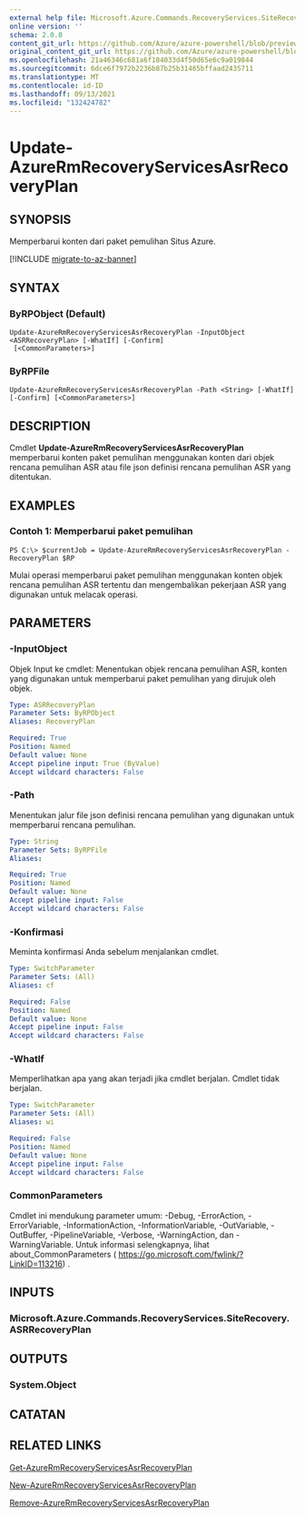 ```yaml
---
external help file: Microsoft.Azure.Commands.RecoveryServices.SiteRecovery.dll-Help.xml
online version: ''
schema: 2.0.0
content_git_url: https://github.com/Azure/azure-powershell/blob/preview/src/ResourceManager/RecoveryServices.SiteRecovery/Commands.RecoveryServices.SiteRecovery/help/Update-AzureRmRecoveryServicesAsrRecoveryPlan.md
original_content_git_url: https://github.com/Azure/azure-powershell/blob/preview/src/ResourceManager/RecoveryServices.SiteRecovery/Commands.RecoveryServices.SiteRecovery/help/Update-AzureRmRecoveryServicesAsrRecoveryPlan.md
ms.openlocfilehash: 21a46346c681a6f184033d4f50d65e6c9a019844
ms.sourcegitcommit: 6dce6f7972b2236b87b25b31465bffaad2435711
ms.translationtype: MT
ms.contentlocale: id-ID
ms.lasthandoff: 09/13/2021
ms.locfileid: "132424782"
---
```

# Update-AzureRmRecoveryServicesAsrRecoveryPlan

## SYNOPSIS
Memperbarui konten dari paket pemulihan Situs Azure.

[!INCLUDE [migrate-to-az-banner](../../includes/migrate-to-az-banner.md)]

## SYNTAX

### ByRPObject (Default)
```
Update-AzureRmRecoveryServicesAsrRecoveryPlan -InputObject <ASRRecoveryPlan> [-WhatIf] [-Confirm]
 [<CommonParameters>]
```

### ByRPFile
```
Update-AzureRmRecoveryServicesAsrRecoveryPlan -Path <String> [-WhatIf] [-Confirm] [<CommonParameters>]
```

## DESCRIPTION
Cmdlet **Update-AzureRmRecoveryServicesAsrRecoveryPlan** memperbarui konten paket pemulihan menggunakan konten dari objek rencana pemulihan ASR atau file json definisi rencana pemulihan ASR yang ditentukan.

## EXAMPLES

### Contoh 1: Memperbarui paket pemulihan
```
PS C:\> $currentJob = Update-AzureRmRecoveryServicesAsrRecoveryPlan -RecoveryPlan $RP
```

Mulai operasi memperbarui paket pemulihan menggunakan konten objek rencana pemulihan ASR tertentu dan mengembalikan pekerjaan ASR yang digunakan untuk melacak operasi.

## PARAMETERS

### -InputObject
Objek Input ke cmdlet: Menentukan objek rencana pemulihan ASR, konten yang digunakan untuk memperbarui paket pemulihan yang dirujuk oleh objek.

```yaml
Type: ASRRecoveryPlan
Parameter Sets: ByRPObject
Aliases: RecoveryPlan

Required: True
Position: Named
Default value: None
Accept pipeline input: True (ByValue)
Accept wildcard characters: False
```

### -Path
Menentukan jalur file json definisi rencana pemulihan yang digunakan untuk memperbarui rencana pemulihan.

```yaml
Type: String
Parameter Sets: ByRPFile
Aliases: 

Required: True
Position: Named
Default value: None
Accept pipeline input: False
Accept wildcard characters: False
```

### -Konfirmasi
Meminta konfirmasi Anda sebelum menjalankan cmdlet.

```yaml
Type: SwitchParameter
Parameter Sets: (All)
Aliases: cf

Required: False
Position: Named
Default value: None
Accept pipeline input: False
Accept wildcard characters: False
```

### -WhatIf
Memperlihatkan apa yang akan terjadi jika cmdlet berjalan. Cmdlet tidak berjalan.

```yaml
Type: SwitchParameter
Parameter Sets: (All)
Aliases: wi

Required: False
Position: Named
Default value: None
Accept pipeline input: False
Accept wildcard characters: False
```

### CommonParameters
Cmdlet ini mendukung parameter umum: -Debug, -ErrorAction, -ErrorVariable, -InformationAction, -InformationVariable, -OutVariable, -OutBuffer, -PipelineVariable, -Verbose, -WarningAction, dan -WarningVariable. Untuk informasi selengkapnya, lihat about_CommonParameters ( https://go.microsoft.com/fwlink/?LinkID=113216) .

## INPUTS

### Microsoft.Azure.Commands.RecoveryServices.SiteRecovery.ASRRecoveryPlan

## OUTPUTS

### System.Object

## CATATAN

## RELATED LINKS

[Get-AzureRmRecoveryServicesAsrRecoveryPlan](./Get-AzureRmRecoveryServicesAsrRecoveryPlan.md)

[New-AzureRmRecoveryServicesAsrRecoveryPlan](./New-AzureRmRecoveryServicesAsrRecoveryPlan.md)

[Remove-AzureRmRecoveryServicesAsrRecoveryPlan](./Remove-AzureRmRecoveryServicesAsrRecoveryPlan.md)


